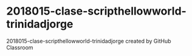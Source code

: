 # 2018015-clase-scripthellowworld-trinidadjorge
2018015-clase-scripthellowworld-trinidadjorge created by GitHub Classroom
